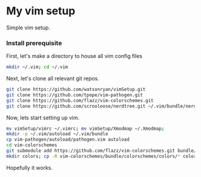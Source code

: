 # My vim setup

Simple vim setup.  

### Install prerequisite

First, let's make a directory to house all vim config files 
```bash 
mkdir ~/.vim; cd ~/.vim
```

Next, let's clone all relevant git repos.

```bash 
git clone https://github.com/watsonryan/vimSetup.git
git clone https://github.com/tpope/vim-pathogen.git
git clone https://github.com/flazz/vim-colorschemes.git
git clone https://github.com/scrooloose/nerdtree.git ~/.vim/bundle/nerdtree
```

Now, lets start setting up vim.

```bash
mv vimSetup/vimrc ~/.vimrc; mv vimSetup/Xmodmap ~/.Xmodmap;
mkdir -p ~/.vim/autoload ~/.vim/bundle
cp vim-pathogen/autoload/pathogen.vim autoload
cd vim-colorschemes
git submodule add https://github.com/flazz/vim-colorschemes.git bundle/colorschemes
mkdir colors; cp -R vim-colorschemes/bundle/colorschemes/colors/* colors
```
Hopefully it works. 
